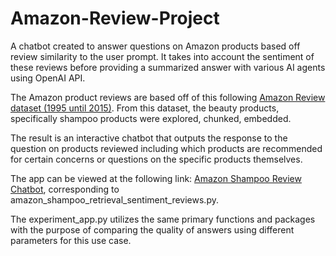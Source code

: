 # Amazon-Review-Project

A chatbot created to answer questions on Amazon products based off review similarity to the user prompt. It takes into account the sentiment of these reviews before providing a summarized answer with various AI agents using OpenAI API. 

The Amazon product reviews are based off of this following [Amazon Review dataset (1995 until 2015)](https://www.kaggle.com/datasets/cynthiarempel/amazon-us-customer-reviews-dataset?resource=download&select=amazon_reviews_us_Beauty_v1_00.tsv).
From this dataset, the beauty products, specifically shampoo products were explored, chunked, embedded. 

The result is an interactive chatbot that outputs the response to the question on products reviewed including which products are recommended for certain concerns or questions on the specific products themselves.

The app can be viewed at the following link: [Amazon Shampoo Review Chatbot](https://vivian-xia-am-amazon-shampoo-retrieval-sentiment-reviews-gsv0rz.streamlit.app/), corresponding to amazon_shampoo_retrieval_sentiment_reviews.py.

The experiment_app.py utilizes the same primary functions and packages with the purpose of comparing the quality of answers using different parameters for this use case.
